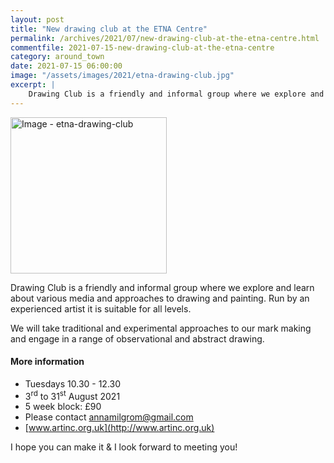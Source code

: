 ```yaml
---
layout: post
title: "New drawing club at the ETNA Centre"
permalink: /archives/2021/07/new-drawing-club-at-the-etna-centre.html
commentfile: 2021-07-15-new-drawing-club-at-the-etna-centre
category: around_town
date: 2021-07-15 06:00:00
image: "/assets/images/2021/etna-drawing-club.jpg"
excerpt: |
    Drawing Club is a friendly and informal group where we explore and learn about various media and approaches to drawing and painting. Run by an experienced artist it is suitable for all levels.
---
```


<a href="/assets/images/2021/etna-drawing-club.jpg" title="Click for a larger image"><img src="/assets/images/2021/etna-drawing-club-thumb.jpg" width="250" alt="Image - etna-drawing-club"  class="photo right"/></a>


Drawing Club is a friendly and informal group where we explore and learn about various media and approaches to drawing and painting. Run by an experienced artist it is suitable for all levels.

We will take traditional and experimental approaches to our mark making and engage in a range of observational and abstract drawing.

#### More information

- Tuesdays 10.30 - 12.30
- 3<sup>rd</sup> to 31<sup>st</sup> August 2021
- 5 week block: &pound;90
- Please contact  [annamilgrom@gmail.com](mailto:annamilgrom@gmail.com)
- [www.artinc.org.uk](http://www.artinc.org.uk)

I hope you can make it & I look forward to meeting you!
